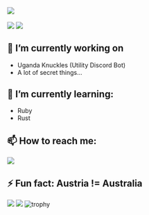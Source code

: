 ![](https://readme-typing-svg.herokuapp.com/?lines=Hello%20there!;My%20name%20is%20sudo200;and%20I%27m%20a%20junior%20programmer;mainly%20coding%20in;Java%20and%20Javascript;but%20sometimes%20also;in%20C%20and%20C%2B%2B;I%27m%20mainly%20working%20on;a%20discord%20bot%20called;Uganda%20Knuckles!;And%20lots%20of%20secret%20things...;%20;%20;)
---

![](https://shields.io/github/stars/sudo200?affiliations=OWNER%2CCOLLABORATOR&style=flat-square)
![](https://shields.io/github/followers/sudo200?label=followers&style=flat-square)

## 🔭 I’m currently working on
- Uganda Knuckles (Utility Discord Bot)
- A lot of secret things...

## 🌱 I’m currently learning:
- Ruby
- Rust

## 📫 How to reach me: 
![](https://img.shields.io/static/v1?label=Discord&message=sudo200%234144&color=%235865F2&style=flat-square)

## ⚡ Fun fact: Austria != Australia

![](https://github-readme-stats.vercel.app/api/top-langs?username=sudo200&theme=dracula&count_private=true&show_icons=true&border_color=FF6E96)
![](https://github-readme-stats.vercel.app/api?username=sudo200&theme=dracula&count_private=true&show_icons=true&border_color=FF6E96)
![trophy](https://github-profile-trophy.vercel.app/?username=sudo200&theme=discord)
